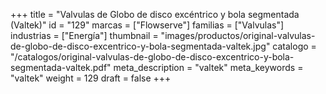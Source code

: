 +++
title = "Valvulas de Globo de disco excéntrico y bola segmentada (Valtek)"
id = "129"
marcas = ["Flowserve"]
familias = ["Valvulas"]
industrias = ["Energía"]
thumbnail = "images/productos/original-valvulas-de-globo-de-disco-excentrico-y-bola-segmentada-valtek.jpg"
catalogo = "/catalogos/original-valvulas-de-globo-de-disco-excentrico-y-bola-segmentada-valtek.pdf"
meta_description = "valtek"
meta_keywords = "valtek"
weight = 129
draft = false
+++

